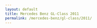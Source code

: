 ```yaml
---
layout: default
title: Mercedes Benz GL-Class 2011
permalink: /mercedes-benz/gl-class/2011/
---
```

